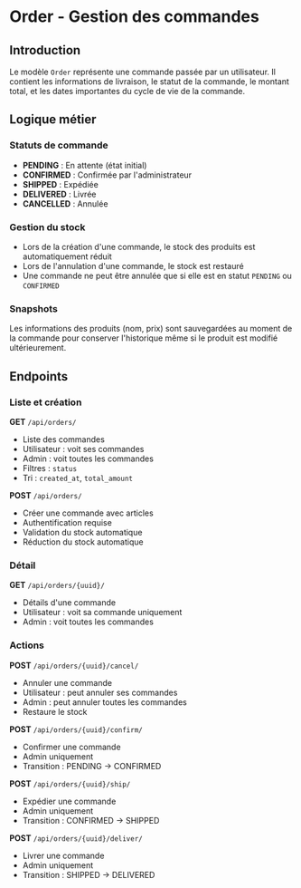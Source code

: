 # Order - Gestion des commandes

## Introduction

Le modèle `Order` représente une commande passée par un utilisateur. Il contient les informations de livraison, le statut de la commande, le montant total, et les dates importantes du cycle de vie de la commande.

## Logique métier

### Statuts de commande

- **PENDING** : En attente (état initial)
- **CONFIRMED** : Confirmée par l'administrateur
- **SHIPPED** : Expédiée
- **DELIVERED** : Livrée
- **CANCELLED** : Annulée

### Gestion du stock

- Lors de la création d'une commande, le stock des produits est automatiquement réduit
- Lors de l'annulation d'une commande, le stock est restauré
- Une commande ne peut être annulée que si elle est en statut `PENDING` ou `CONFIRMED`

### Snapshots

Les informations des produits (nom, prix) sont sauvegardées au moment de la commande pour conserver l'historique même si le produit est modifié ultérieurement.

## Endpoints

### Liste et création

**GET** `/api/orders/`
- Liste des commandes
- Utilisateur : voit ses commandes
- Admin : voit toutes les commandes
- Filtres : `status`
- Tri : `created_at`, `total_amount`

**POST** `/api/orders/`
- Créer une commande avec articles
- Authentification requise
- Validation du stock automatique
- Réduction du stock automatique

### Détail

**GET** `/api/orders/{uuid}/`
- Détails d'une commande
- Utilisateur : voit sa commande uniquement
- Admin : voit toutes les commandes

### Actions

**POST** `/api/orders/{uuid}/cancel/`
- Annuler une commande
- Utilisateur : peut annuler ses commandes
- Admin : peut annuler toutes les commandes
- Restaure le stock

**POST** `/api/orders/{uuid}/confirm/`
- Confirmer une commande
- Admin uniquement
- Transition : PENDING → CONFIRMED

**POST** `/api/orders/{uuid}/ship/`
- Expédier une commande
- Admin uniquement
- Transition : CONFIRMED → SHIPPED

**POST** `/api/orders/{uuid}/deliver/`
- Livrer une commande
- Admin uniquement
- Transition : SHIPPED → DELIVERED

